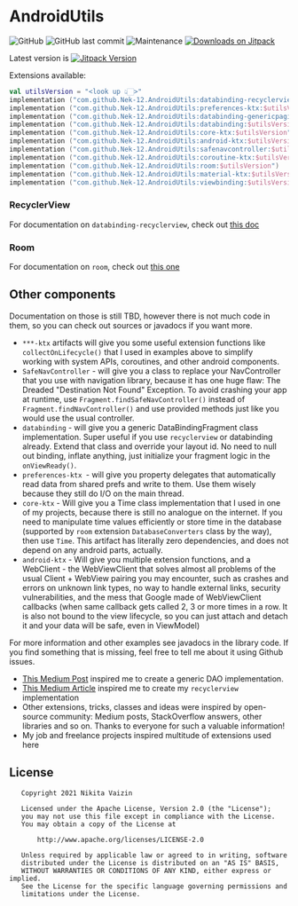 # AndroidUtils
![GitHub](https://img.shields.io/github/license/Nek-12/AndroidUtils)
![GitHub last commit](https://img.shields.io/github/last-commit/Nek-12/AndroidUtils)
![Maintenance](https://img.shields.io/maintenance/yes/2021)
[![Downloads on Jitpack](https://jitpack.io/v/Nek-12/AndroidUtils/month.svg)](https://jitpack.io/#Nek-12/AndroidUtils.svg)

Latest version is  [![Jitpack Version](https://jitpack.io/v/Nek-12/AndroidUtils.svg)](https://jitpack.io/#Nek-12/AndroidUtils) 

Extensions available:
```kotlin
val utilsVersion = "<look up 👆🏻>"
implementation ("com.github.Nek-12.AndroidUtils:databinding-recyclerview:$utilsVersion")
implementation ("com.github.Nek-12.AndroidUtils:preferences-ktx:$utilsVersion")
implementation ("com.github.Nek-12.AndroidUtils:databinding-genericpagingadapter:$utilsVersion")
implementation ("com.github.Nek-12.AndroidUtils:databinding:$utilsVersion")
implementation ("com.github.Nek-12.AndroidUtils:core-ktx:$utilsVersion")
implementation ("com.github.Nek-12.AndroidUtils:android-ktx:$utilsVersion")
implementation ("com.github.Nek-12.AndroidUtils:safenavcontroller:$utilsVersion")
implementation ("com.github.Nek-12.AndroidUtils:coroutine-ktx:$utilsVersion")
implementation ("com.github.Nek-12.AndroidUtils:room:$utilsVersion")
implementation ("com.github.Nek-12.AndroidUtils:material-ktx:$utilsVersion")
implementation ("com.github.Nek-12.AndroidUtils:viewbinding:$utilsVersion")
```  

### RecyclerView
For documentation on `databinding-recyclerview`, check out [this doc](docs/databinding-recyclerview.md)

### Room
For documentation on `room`, check out [this one](docs/room.md)

## Other components
Documentation on those is still TBD, however there is not much code in them, so you can check out sources or javadocs if you want more.
* `***-ktx` artifacts will give you some useful extension functions like `collectOnLifecycle()` that I used in examples above to simplify   
  working with system APIs, coroutines, and other android components.
* `SafeNavController` - will give you a class to replace your NavController that you use with navigation library, because it has one huge flaw: The Dreaded "Destination Not Found" Exception. To avoid crashing your app at runtime, use `Fragment.findSafeNavController()` instead of `Fragment.findNavController()` and use provided methods just like you would use the usual controller.
* `databinding` - will give you a generic DataBindingFragment class implementation. Super useful if you use `recyclerview` or databinding already. Extend that class and override your layout id. No need to null out binding, inflate anything, just initialize your fragment logic in the `onViewReady()`.
* `preferences-ktx `- will give you property delegates that automatically read data from shared prefs and write to them. Use them wisely because they still do I/O on the main thread.
* `core-ktx` - Will give you a Time class implementation that I used in one of my projects, because there is still no analogue on the internet. If you need to manipulate time values efficiently or store time in the database (supported by `room` extension `DatabaseConverters` class by the way), then use `Time`. This artifact has literally zero dependencies, and does not depend on any android parts, actually.
* `android-ktx` - Will give you multiple extension functions, and a WebClient - the WebViewClient that solves almost 
  all problems of the usual Client + WebView pairing you may encounter, such as crashes and errors on unknown link 
  types, no way to handle external links, security vulnerabilities, and the mess that Google made of WebViewClient 
  callbacks (when same callback gets called 2, 3 or more times in a row. It is also not bound to the view lifecycle, 
  so you can just attach and detach it and your data will be safe, even in ViewModel)

For more information and other examples see javadocs in the library code.
If you find something that is missing, feel free to tell me about it using Github issues.

* [This Medium Post](https://medium.com/@berryhuang/android-room-generic-dao-27cfc21a4912) inspired me to create a generic DAO implementation.
* [This Medium Article](https://medium.com/android-news/using-databinding-like-a-pro-to-write-generic-recyclerview-adapter-f94cb39b65c4) inspired me to create my `recyclerview` implementation
* Other extensions, tricks, classes and ideas were inspired by open-source community: Medium posts, StackOverflow answers, other libraries and so on. Thanks to everyone for such a valuable information!
* My job and freelance projects inspired multitude of extensions used here


## License
```
   Copyright 2021 Nikita Vaizin

   Licensed under the Apache License, Version 2.0 (the "License");
   you may not use this file except in compliance with the License.
   You may obtain a copy of the License at

       http://www.apache.org/licenses/LICENSE-2.0

   Unless required by applicable law or agreed to in writing, software
   distributed under the License is distributed on an "AS IS" BASIS,
   WITHOUT WARRANTIES OR CONDITIONS OF ANY KIND, either express or implied.
   See the License for the specific language governing permissions and
   limitations under the License.

```

